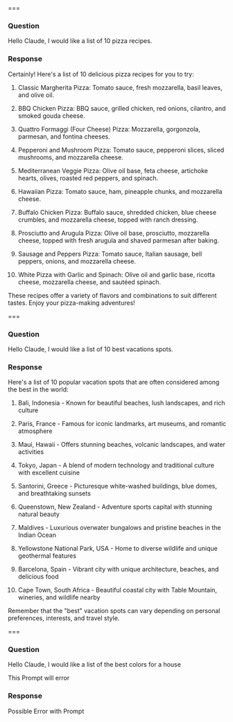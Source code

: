 
===
### Question

Hello Claude, I would like a list of 10 pizza recipes.

### Response

Certainly! Here's a list of 10 delicious pizza recipes for you to try:

1. Classic Margherita Pizza: Tomato sauce, fresh mozzarella, basil leaves, and olive oil.

2. BBQ Chicken Pizza: BBQ sauce, grilled chicken, red onions, cilantro, and smoked gouda cheese.

3. Quattro Formaggi (Four Cheese) Pizza: Mozzarella, gorgonzola, parmesan, and fontina cheeses.

4. Pepperoni and Mushroom Pizza: Tomato sauce, pepperoni slices, sliced mushrooms, and mozzarella cheese.

5. Mediterranean Veggie Pizza: Olive oil base, feta cheese, artichoke hearts, olives, roasted red peppers, and spinach.

6. Hawaiian Pizza: Tomato sauce, ham, pineapple chunks, and mozzarella cheese.

7. Buffalo Chicken Pizza: Buffalo sauce, shredded chicken, blue cheese crumbles, and mozzarella cheese, topped with ranch dressing.

8. Prosciutto and Arugula Pizza: Olive oil base, prosciutto, mozzarella cheese, topped with fresh arugula and shaved parmesan after baking.

9. Sausage and Peppers Pizza: Tomato sauce, Italian sausage, bell peppers, onions, and mozzarella cheese.

10. White Pizza with Garlic and Spinach: Olive oil and garlic base, ricotta cheese, mozzarella cheese, and sautéed spinach.

These recipes offer a variety of flavors and combinations to suit different tastes. Enjoy your pizza-making adventures!

===
### Question

Hello Claude, I would like a list of 10 best vacations spots.

### Response

Here's a list of 10 popular vacation spots that are often considered among the best in the world:

1. Bali, Indonesia - Known for beautiful beaches, lush landscapes, and rich culture

2. Paris, France - Famous for iconic landmarks, art museums, and romantic atmosphere

3. Maui, Hawaii - Offers stunning beaches, volcanic landscapes, and water activities

4. Tokyo, Japan - A blend of modern technology and traditional culture with excellent cuisine

5. Santorini, Greece - Picturesque white-washed buildings, blue domes, and breathtaking sunsets

6. Queenstown, New Zealand - Adventure sports capital with stunning natural beauty

7. Maldives - Luxurious overwater bungalows and pristine beaches in the Indian Ocean

8. Yellowstone National Park, USA - Home to diverse wildlife and unique geothermal features

9. Barcelona, Spain - Vibrant city with unique architecture, beaches, and delicious food

10. Cape Town, South Africa - Beautiful coastal city with Table Mountain, wineries, and wildlife nearby

Remember that the "best" vacation spots can vary depending on personal preferences, interests, and travel style.

===
### Question

Hello Claude, I would like a list of the best colors for a house

This Prompt will error

### Response

Possible Error with Prompt

